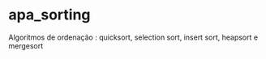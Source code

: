 # apa_sorting
Algoritmos de ordenação : quicksort, selection sort, insert sort, heapsort e mergesort
